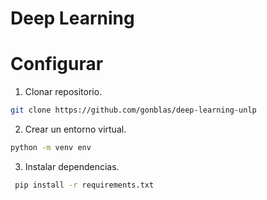 # Deep Learning

# Configurar

1. Clonar repositorio.
  ```bash
  git clone https://github.com/gonblas/deep-learning-unlp
  ```

2. Crear un entorno virtual.
  ```bash
  python -m venv env
  ```
3. Instalar dependencias.
 ```bash
  pip install -r requirements.txt
  ```